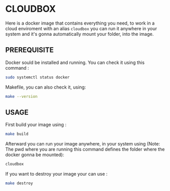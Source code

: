 # CLOUDBOX

Here is a docker image that contains everything you need, to work in a cloud enviroment with an alias `cloudbox` you can run it anywhere in your system and it's gonna automatically mount your folder, into the image.

## PREREQUISITE
Docker sould be installed and running. You can check it using this command :
```bash
sudo systemctl status docker
```
Makefile, you can also check it, using:
```bash
make --version
```

## USAGE

First build your image using :
```bash
make build
```

Afterward you can run your image anywhere, in your system using (Note: The pwd where you are running this command defines the folder where the docker gonna be mounted):
```bash
cloudbox
```

If you want to destroy your image your can use :
```bash
make destroy
```
